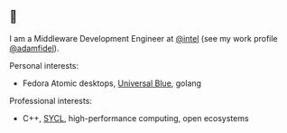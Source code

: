 ## :rat:


I am a Middleware Development Engineer at [@intel](https://github.com/intel) (see my work profile [@adamfidel](https://github.com/adamfidel)).

Personal interests:
- Fedora Atomic desktops, [Universal Blue](https://github.com/ublue-os), golang

Professional interests:
- C++, [SYCL](https://www.khronos.org/sycl/), high-performance computing, open ecosystems

<!--
**ledif/ledif** is a ✨ _special_ ✨ repository because its `README.md` (this file) appears on your GitHub profile.

Here are some ideas to get you started:

- 🔭 I’m currently working on ...
- 🌱 I’m currently learning ...
- 👯 I’m looking to collaborate on ...
- 🤔 I’m looking for help with ...
- 💬 Ask me about ...
- 📫 How to reach me: ...
- 😄 Pronouns: ...
- ⚡ Fun fact: ...
-->
